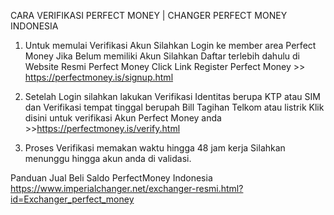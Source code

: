 CARA VERIFIKASI PERFECT MONEY | CHANGER PERFECT MONEY INDONESIA


1. Untuk memulai Verifikasi Akun Silahkan Login ke member area Perfect Money
Jika Belum memiliki Akun Silahkan Daftar terlebih dahulu di Website Resmi Perfect Money
Click Link Register Perfect Money >> https://perfectmoney.is/signup.html


2. Setelah Login silahkan lakukan Verifikasi Identitas berupa KTP atau SIM 
dan Verifikasi tempat tinggal berupah Bill Tagihan Telkom atau listrik 
Klik disini untuk verifikasi Akun Perfect Money anda >>https://perfectmoney.is/verify.html


3. Proses Verifikasi memakan waktu hingga 48 jam kerja 
Silahkan menunggu hingga akun anda di validasi.


Panduan Jual Beli Saldo PerfectMoney Indonesia
https://www.imperialchanger.net/exchanger-resmi.html?id=Exchanger_perfect_money
